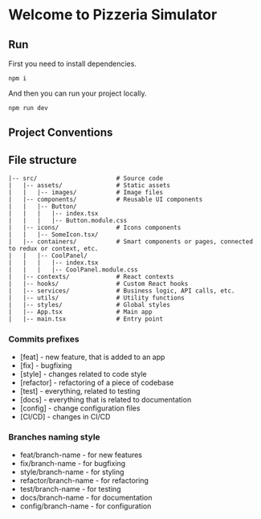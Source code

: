 # Welcome to Pizzeria Simulator

## Run
First you need to install dependencies.
```
npm i
```
And then you can run your project locally.
```
npm run dev
```

## Project Conventions

## File structure

```text
|-- src/                      # Source code
|   |-- assets/               # Static assets 
|   |   |-- images/           # Image files
|   |-- components/           # Reusable UI components 
|   |   |-- Button/
|   |   |   |-- index.tsx  
|   |   |   |-- Button.module.css 
|   |-- icons/                # Icons components
|   |   |-- SomeIcon.tsx/
|   |-- containers/           # Smart components or pages, connected to redux or context, etc.
|   |   |-- CoolPanel/
|   |   |   |-- index.tsx  
|   |   |   |-- CoolPanel.module.css 
|   |-- contexts/             # React contexts 
|   |-- hooks/                # Custom React hooks
|   |-- services/             # Business logic, API calls, etc.
|   |-- utils/                # Utility functions
|   |-- styles/               # Global styles
|   |-- App.tsx               # Main app 
|   |-- main.tsx              # Entry point
```

### Commits prefixes

- [feat] - new feature, that is added to an app
- [fix] - bugfixing
- [style] - changes related to code style
- [refactor] - refactoring of a piece of codebase
- [test] - everything, related to testing
- [docs] - everything that is related to documentation
- [config] - change configuration files
- [CI/CD] - changes in CI/CD

### Branches naming style

- feat/branch-name - for new features
- fix/branch-name - for bugfixing
- style/branch-name - for styling
- refactor/branch-name - for refactoring
- test/branch-name - for testing
- docs/branch-name - for documentation
- config/branch-name - for configuration
